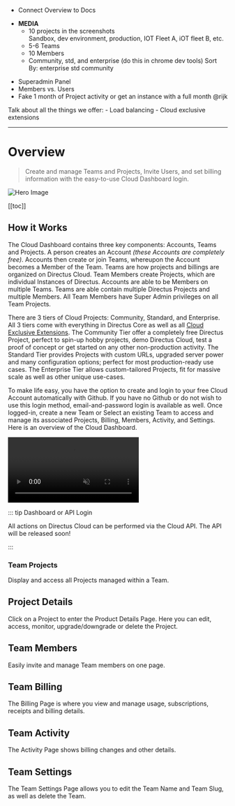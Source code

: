 - Connect Overview to Docs

* **MEDIA**
  - 10 projects in the screenshots\
    Sandbox, dev environment, production, IOT Fleet A, iOT fleet B, etc.
  - 5-6 Teams
  - 10 Members
  - Community, std, and enterprise (do this in chrome dev tools) Sort By: enterprise std community

- Superadmin Panel
- Members vs. Users
- Fake 1 month of Project activity or get an instance with a full month @rijk

Talk about all the things we offer: - Load balancing - Cloud exclusive extensions

---

# Overview

> Create and manage Teams and Projects, Invite Users, and set billing information with the easy-to-use Cloud Dashboard
> login.

![Hero Image](image.webp)

[[toc]]

## How it Works

The Cloud Dashboard contains three key components: Accounts, Teams and Projects. A person creates an Account _(these
Accounts are completely free)_. Accounts then create or join Teams, whereupon the Account becomes a Member of the Team.
Teams are how projects and billings are organized on Directus Cloud. Team Members create Projects, which are individual
Instances of Directus. Accounts are able to be Members on multiple Teams. Teams are able contain multiple Directus
Projects and multiple Members. All Team Members have Super Admin privileges on all Team Projects.

There are 3 tiers of Cloud Projects: Community, Standard, and Enterprise. All 3 tiers come with everything in Directus
Core as well as all [Cloud Exclusive Extensions](). The Community Tier offer a completely free Directus Project, perfect
to spin-up hobby projects, demo Directus Cloud, test a proof of concept or get started on any other non-production
activity. The Standard Tier provides Projects with custom URLs, upgraded server power and many configuration options;
perfect for most production-ready use cases. The Enterprise Tier allows custom-tailored Projects, fit for massive scale
as well as other unique use-cases.

To make life easy, you have the option to create and login to your free Cloud Account automatically with Github. If you
have no Github or do not wish to use this login method, email-and-password login is available as well. Once logged-in,
create a new Team or Select an existing Team to access and manage its associated Projects, Billing, Members, Activity,
and Settings. Here is an overview of the Cloud Dashboard.

<video alt="Cloud Dashboard Overview" loop muted controls autoplay>
  <source src="" type="video/mp4">
</video>

::: tip Dashboard or API Login

All actions on Directus Cloud can be performed via the Cloud API. The API will be released soon!

:::

### Team Projects

Display and access all Projects managed within a Team.

## Project Details

Click on a Project to enter the Product Details Page. Here you can edit, access, monitor, upgrade/downgrade or delete
the Project.

## Team Members

Easily invite and manage Team members on one page.

## Team Billing

The Billing Page is where you view and manage usage, subscriptions, receipts and billing details.

## Team Activity

The Activity Page shows billing changes and other details.

## Team Settings

The Team Settings Page allows you to edit the Team Name and Team Slug, as well as delete the Team.

